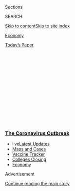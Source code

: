 <div id="app">

<div>

<div>

<div>

<div class="NYTAppHideMasthead css-1q2w90k e1suatyy0">

<div class="section css-ui9rw0 e1suatyy2">

<div class="css-eph4ug er09x8g0">

<div class="css-6n7j50">

</div>

<span class="css-1dv1kvn">Sections</span>

<div class="css-10488qs">

<span class="css-1dv1kvn">SEARCH</span>

</div>

[Skip to content](#site-content)[Skip to site
index](#site-index)

</div>

<div id="masthead-section-label" class="css-1wr3we4 eaxe0e00">

[Economy](https://www.nytimes3xbfgragh.onion/section/business/economy)

</div>

<div class="css-10698na e1huz5gh0">

</div>

</div>

<div id="masthead-bar-one" class="section hasLinks css-15hmgas e1csuq9d3">

<div class="css-uqyvli e1csuq9d0">

</div>

<div class="css-1uqjmks e1csuq9d1">

</div>

<div class="css-9e9ivx">

[](https://myaccount.nytimes3xbfgragh.onion/auth/login?response_type=cookie&client_id=vi)

</div>

<div class="css-1bvtpon e1csuq9d2">

[Today’s
Paper](https://www.nytimes3xbfgragh.onion/section/todayspaper)

</div>

</div>

</div>

</div>

<div data-aria-hidden="false">

<div id="site-content" data-role="main">

<div>

<div class="css-1aor85t" style="opacity:0.000000001;z-index:-1;visibility:hidden">

<div class="css-1hqnpie">

<div class="css-epjblv">

<span class="css-17xtcya">[Economy](/section/business/economy)</span><span class="css-x15j1o">|</span><span class="css-fwqvlz">$400
Unemployment Supplement Is Really $300, and Won’t Arrive
Soon</span>

</div>

<div class="css-k008qs">

<div class="css-1iwv8en">

<span class="css-18z7m18"></span>

<div>

</div>

</div>

<span class="css-1n6z4y">https://nyti.ms/2PT3Qvj</span>

<div class="css-1705lsu">

<div class="css-4xjgmj">

<div class="css-4skfbu" data-role="toolbar" data-aria-label="Social Media Share buttons, Save button, and Comments Panel with current comment count" data-testid="share-tools">

  - 
  - 
  - 
  - 
    
    <div class="css-6n7j50">
    
    </div>

  - 

</div>

</div>

</div>

</div>

</div>

</div>

<div class="css-13pd83m">

<div class="css-l9svim">

### [<span class="css-pa1jbp"><span class="css-1rxm0ex">The Coronavirus</span><span class="css-1rxm0ex"> Outbreak</span></span>](https://www.nytimes3xbfgragh.onion/news-event/coronavirus?name=styln-coronavirus-markets&region=TOP_BANNER&variant=undefined&block=storyline_menu_recirc&action=click&pgtype=Article&impression_id=61565bb0-e380-11ea-9fe8-6ddc6eaba552)

  - <span class="css-ousu42"><span class="css-12clwdu">live</span>[Latest
    Updates](https://www.nytimes3xbfgragh.onion/2020/08/20/world/coronavirus-covid.html?name=styln-coronavirus-markets&region=TOP_BANNER&variant=undefined&block=storyline_menu_recirc&action=click&pgtype=Article&impression_id=61565bb1-e380-11ea-9fe8-6ddc6eaba552)</span>
  - <span class="css-ousu42">[Maps and
    Cases](https://www.nytimes3xbfgragh.onion/interactive/2020/us/coronavirus-us-cases.html?name=styln-coronavirus-markets&region=TOP_BANNER&variant=undefined&block=storyline_menu_recirc&action=click&pgtype=Article&impression_id=61565bb2-e380-11ea-9fe8-6ddc6eaba552)</span>
  - <span class="css-ousu42">[Vaccine
    Tracker](https://www.nytimes3xbfgragh.onion/interactive/2020/science/coronavirus-vaccine-tracker.html?name=styln-coronavirus-markets&region=TOP_BANNER&variant=undefined&block=storyline_menu_recirc&action=click&pgtype=Article&impression_id=61565bb3-e380-11ea-9fe8-6ddc6eaba552)</span>
  - <span class="css-ousu42">[Colleges
    Closing](https://www.nytimes3xbfgragh.onion/2020/08/19/us/colleges-closing-covid.html?name=styln-coronavirus-markets&region=TOP_BANNER&variant=undefined&block=storyline_menu_recirc&action=click&pgtype=Article&impression_id=61565bb4-e380-11ea-9fe8-6ddc6eaba552)</span>
  - <span class="css-ousu42">[Economy](https://www.nytimes3xbfgragh.onion/live/2020/08/20/business/stock-market-today-coronavirus?name=styln-coronavirus-markets&region=TOP_BANNER&variant=undefined&block=storyline_menu_recirc&action=click&pgtype=Article&impression_id=61565bb5-e380-11ea-9fe8-6ddc6eaba552)</span>

</div>

</div>

<div id="top-wrapper" class="css-1sy8kpn">

<div id="top-slug" class="css-l9onyx">

Advertisement

</div>

[Continue reading the main
story](#after-top)

<div class="ad top-wrapper" style="text-align:center;height:100%;display:block;min-height:250px">

<div id="top" class="place-ad" data-position="top" data-size-key="top">

</div>

</div>

<div id="after-top">

</div>

</div>

<div>

<div id="sponsor-wrapper" class="css-1hyfx7x">

<div id="sponsor-slug" class="css-19vbshk">

Supported by

</div>

[Continue reading the main
story](#after-sponsor)

<div id="sponsor" class="ad sponsor-wrapper" style="text-align:center;height:100%;display:block">

</div>

<div id="after-sponsor">

</div>

</div>

<div class="css-186x18t">

</div>

<div class="css-1vkm6nb ehdk2mb0">

# $400 Unemployment Supplement Is Really $300, and Won’t Arrive Soon

</div>

New state claims fell below one million for the first week since March.
But jobless ranks remain vast, and a White House relief plan faces
hurdles.

<div class="css-79elbk" data-testid="photoviewer-wrapper">

<div class="css-z3e15g" data-testid="photoviewer-wrapper-hidden">

</div>

<div class="css-1a48zt4 ehw59r15" data-testid="photoviewer-children">

![<span class="css-16f3y1r e13ogyst0" data-aria-hidden="true">Waiting
for assistance with unemployment benefits in Tulsa, Okla., last month.
States are scrambling to determine how to carry out a move by President
Trump to provide a federal supplement to
benefits.</span><span class="css-cnj6d5 e1z0qqy90" itemprop="copyrightHolder"><span class="css-1ly73wi e1tej78p0">Credit...</span><span><span>Joseph
Rushmore for The New York
Times</span></span></span>](https://static01.graylady3jvrrxbe.onion/images/2020/08/13/business/13virus-jobless2/merlin_174916722_5207af1b-52fd-4295-abf7-6ddabaa31a3b-articleLarge.jpg?quality=75&auto=webp&disable=upscale)

</div>

</div>

<div class="css-18e8msd">

<div class="css-pdw9fk epjyd6m0">

<div class="css-1txwxcy ey68jwv0" data-aria-hidden="true">

[![Ben
Casselman](https://static01.graylady3jvrrxbe.onion/images/2018/11/09/multimedia/author-ben-casselman/author-ben-casselman-thumbLarge.png
"Ben Casselman")](https://www.nytimes3xbfgragh.onion/by/ben-casselman)[![Emily
Cochrane](https://static01.graylady3jvrrxbe.onion/images/2018/11/28/multimedia/author-emily-cochrane/author-emily-cochrane-thumbLarge-v3.png
"Emily Cochrane")](https://www.nytimes3xbfgragh.onion/by/emily-cochrane)

</div>

<div class="css-1baulvz">

By [<span class="css-1baulvz" itemprop="name">Ben
Casselman</span>](https://www.nytimes3xbfgragh.onion/by/ben-casselman)
and [<span class="css-1baulvz last-byline" itemprop="name">Emily
Cochrane</span>](https://www.nytimes3xbfgragh.onion/by/emily-cochrane)

</div>

</div>

  - 
    
    <div class="css-ld3wwf e16638kd2">
    
    Aug. 13,
    2020
    
    </div>

  - 
    
    <div class="css-4xjgmj">
    
    <div class="css-d8bdto" data-role="toolbar" data-aria-label="Social Media Share buttons, Save button, and Comments Panel with current comment count" data-testid="share-tools">
    
      - 
      - 
      - 
      - 
        
        <div class="css-6n7j50">
        
        </div>
    
      - 
    
    </div>
    
    </div>

</div>

</div>

<div class="section meteredContent css-1r7ky0e" name="articleBody" itemprop="articleBody">

<div class="css-1fanzo5 StoryBodyCompanionColumn">

<div class="css-53u6y8">

The [federal aid to unemployed
workers](https://www.nytimes3xbfgragh.onion/2020/08/08/us/politics/trump-stimulus-bill-coronavirus.html)
that President Trump announced last weekend looks likely to be smaller
than initially suggested — and it remains unclear when the money will
start flowing, how long it will last or how many workers will benefit.

The uncertainty comes at a delicate time for the economy. New
applications for state unemployment benefits [fell below one million
last
week](https://www.nytimes3xbfgragh.onion/live/2020/08/13/business/stock-market-today-coronavirus/963000-filed-state-unemployment-claims-last-week-but-layoffs-remained-high)
for the first time since the pandemic took hold in March, the Labor
Department said Thursday. But filings remain high by historical
standards, and other measures show the economy losing
momentum.

</div>

</div>

<div id="jobless-august-8" class="section interactive-content interactive-size-scoop css-174j8de" data-id="100000007287109">

<div class="css-17ih8de interactive-body" data-sourceid="100000007287109">

<div id="g-claims-box" class="ai2html">

<div id="g-claims-335" class="g-artboard" style="max-width: 335px;max-height: 476px" data-aspect-ratio="0.703" data-min-width="0" data-max-width="599">

<div style="padding: 0 0 142.1724% 0;">

</div>

![](data:image/gif;base64,R0lGODlhCgAKAIAAAB8fHwAAACH5BAEAAAAALAAAAAAKAAoAAAIIhI+py+0PYysAOw==)

<div id="g-ai0-1" class="g-new g-aiAbs" style="top:0.21%;left:0.0002%;width:99.7015%;">

Initial weekly unemployment claims,

both <span class="g-cstyle0">regular </span>and those under the
<span class="g-cstyle1">Pandemic Unemployment Assistance
</span>program

</div>

<div id="g-ai0-2" class="g-new g-aiAbs g-aiPointText" style="top:24.5163%;margin-top:-8.8px;left:0.0001%;width:72px;">

6
million

</div>

<div id="g-ai0-3" class="g-new g-aiAbs" style="top:31.4942%;right:6.086%;width:30.1493%;">

Regular claims fell under one million last week for the first time since
mid-March

</div>

<div id="g-ai0-4" class="g-new g-aiAbs g-aiPointText" style="top:35.8542%;margin-top:-8.8px;left:0.0001%;width:30px;">

5

</div>

<div id="g-ai0-5" class="g-new g-aiAbs g-aiPointText" style="top:47.4021%;margin-top:-8.8px;left:0.0001%;width:30px;">

4

</div>

<div id="g-ai0-6" class="g-new g-aiAbs g-aiPointText" style="top:58.95%;margin-top:-8.8px;left:0.0001%;width:30px;">

3

</div>

<div id="g-ai0-7" class="g-new g-aiAbs g-aiPointText" style="top:70.4979%;margin-top:-8.8px;left:0.0001%;width:30px;">

2

</div>

<div id="g-ai0-8" class="g-new g-aiAbs g-aiPointText" style="top:82.0458%;margin-top:-8.8px;left:0.0001%;width:30px;">

1

</div>

<div id="g-ai0-9" class="g-new g-aiAbs g-aiPointText" style="top:93.5937%;margin-top:-8.8px;left:0.0001%;width:30px;">

0

</div>

<div id="g-ai0-10" class="g-new g-aiAbs g-aiPointText" style="top:97.373%;margin-top:-8.8px;left:14.2153%;width:47px;">

Feb.

</div>

<div id="g-ai0-11" class="g-new g-aiAbs g-aiPointText" style="top:97.373%;margin-top:-8.8px;left:25.1205%;width:60px;">

March

</div>

<div id="g-ai0-12" class="g-new g-aiAbs g-aiPointText" style="top:97.373%;margin-top:-8.8px;left:39.6491%;width:48px;">

April

</div>

<div id="g-ai0-13" class="g-new g-aiAbs g-aiPointText" style="top:97.373%;margin-top:-8.8px;left:52.5601%;width:47px;">

May

</div>

<div id="g-ai0-14" class="g-new g-aiAbs g-aiPointText" style="top:97.373%;margin-top:-8.8px;left:64.9137%;width:50px;">

June

</div>

<div id="g-ai0-15" class="g-new g-aiAbs g-aiPointText" style="top:97.373%;margin-top:-8.8px;left:78.5186%;width:44px;">

July

</div>

<div id="g-ai0-16" class="g-new g-aiAbs g-aiPointText" style="top:97.373%;margin-top:-8.8px;left:90.7152%;width:48px;">

Aug.

</div>

</div>

<div id="g-claims-600" class="g-artboard" style="width:600px; height:457.197416230309px;" data-aspect-ratio="1.312" data-min-width="600">

<div style="">

</div>

![](data:image/gif;base64,R0lGODlhCgAKAIAAAB8fHwAAACH5BAEAAAAALAAAAAAKAAoAAAIIhI+py+0PYysAOw==)

<div id="g-ai1-1" class="g-new g-aiAbs" style="top:0.8749%;left:0%;width:86.6667%;">

Initial weekly unemployment claims, both <span class="g-cstyle0">regular
</span>and those under the <span class="g-cstyle1">Pandemic Unemployment
Assistance
</span>program

</div>

<div id="g-ai1-2" class="g-new g-aiAbs g-aiPointText" style="top:22.4773%;margin-top:-8.8px;left:0%;width:72px;">

6
million

</div>

<div id="g-ai1-3" class="g-new g-aiAbs g-aiPointText" style="top:34.5071%;margin-top:-8.8px;left:0%;width:30px;">

5

</div>

<div id="g-ai1-4" class="g-new g-aiAbs g-aiPointText" style="top:38.9337%;margin-top:-29px;right:4.5602%;width:214px;">

Regular claims fell under

one million last week for the

first time since
mid-March

</div>

<div id="g-ai1-5" class="g-new g-aiAbs g-aiPointText" style="top:46.5369%;margin-top:-8.8px;left:0%;width:30px;">

4

</div>

<div id="g-ai1-6" class="g-new g-aiAbs g-aiPointText" style="top:58.5667%;margin-top:-8.8px;left:0%;width:30px;">

3

</div>

<div id="g-ai1-7" class="g-new g-aiAbs g-aiPointText" style="top:70.3778%;margin-top:-8.8px;left:0%;width:30px;">

2

</div>

<div id="g-ai1-8" class="g-new g-aiAbs g-aiPointText" style="top:82.4076%;margin-top:-8.8px;left:0%;width:30px;">

1

</div>

<div id="g-ai1-9" class="g-new g-aiAbs g-aiPointText" style="top:94.4375%;margin-top:-8.8px;left:0%;width:30px;">

0

</div>

<div id="g-ai1-10" class="g-new g-aiAbs g-aiPointText" style="top:98.3745%;margin-top:-8.8px;left:14.3628%;width:47px;">

Feb.

</div>

<div id="g-ai1-11" class="g-new g-aiAbs g-aiPointText" style="top:98.3745%;margin-top:-8.8px;left:26.4829%;width:60px;">

March

</div>

<div id="g-ai1-12" class="g-new g-aiAbs g-aiPointText" style="top:98.3745%;margin-top:-8.8px;left:40.6259%;width:48px;">

April

</div>

<div id="g-ai1-13" class="g-new g-aiAbs g-aiPointText" style="top:98.3745%;margin-top:-8.8px;left:53.8658%;width:47px;">

May

</div>

<div id="g-ai1-14" class="g-new g-aiAbs g-aiPointText" style="top:98.3745%;margin-top:-8.8px;left:66.7943%;width:50px;">

June

</div>

<div id="g-ai1-15" class="g-new g-aiAbs g-aiPointText" style="top:98.3745%;margin-top:-8.8px;left:80.4216%;width:44px;">

July

</div>

<div id="g-ai1-16" class="g-new g-aiAbs g-aiPointText" style="top:98.3745%;margin-top:-8.8px;left:93.2626%;width:48px;">

Aug.

</div>

</div>

</div>

</div>

Pandemic Unemployment Assistance extends eligibility to some workers who
would not otherwise be able to apply for unemployment benefits, such as
part-time and self-employed workers. Regular claims are seasonally
adjusted but P.U.A. claims are not.

Source: Labor Department

By Ella Koeze

</div>

<div class="css-1fanzo5 StoryBodyCompanionColumn">

<div class="css-53u6y8">

A $600-a-week federal supplement to unemployment benefits, enacted to
address the pandemic, stopped at the end of July. That has pulled away a
key source of support, not just for the nearly 30 million Americans
receiving benefits but also for the broader economy.

</div>

</div>

<div class="css-1fanzo5 StoryBodyCompanionColumn">

<div class="css-53u6y8">

“The status of the financial relief is a huge question mark hanging over
the economy,” said Daniel Zhao, senior economist for the career site
Glassdoor.

Mr. Trump said Saturday that he was taking executive action to provide
unemployed workers with $400 a week in extra payments, on top of their
regular state jobless benefits. He did so after talks on a new round of
pandemic relief stalled in Congress.

The Senate adjourned on Thursday until early September, and House
members had already left Washington. The departures all but end any
chance of a quick agreement on sending stimulus checks to American
taxpayers, reviving lapsed unemployment benefits and providing billions
of dollars for schools, testing, child care, small businesses, and state
and local governments.

In the meantime, states are scrambling to figure out how to carry out
Mr. Trump’s plan, with unemployed workers wondering whether the money
will arrive in time to [prevent lasting financial
harm](https://www.nytimes3xbfgragh.onion/2020/08/08/business/economy/lost-unemployment-benefits.html).

Here is what we know about the program and how it will work.

## The benefit will be $300 for most workers, not $400.

When Mr. Trump announced the program, known as Lost Wages Assistance, he
said it would add $400 to workers’ weekly unemployment checks.

</div>

</div>

<div class="css-1fanzo5 StoryBodyCompanionColumn">

<div class="css-53u6y8">

But unlike the earlier supplement, which was fully funded by the federal
government, the program called for states to chip in a quarter of the
cost. Governors from both major parties
[balked](https://www.nytimes3xbfgragh.onion/2020/08/10/us/politics/virus-stimulus-congress-trump.html)
at being asked to spend billions of dollars when tax revenues have
plunged because of the economic
collapse.

<div id="NYT_MAIN_CONTENT_1_REGION" class="css-9tf9ac">

<div>

<div id="styln-covid-updates-markets" class="section interactive-content interactive-size-medium css-1ftcdic">

<div class="css-17ih8de interactive-body">

<div id="styln-briefing-block">

<div class="briefing-block-header-section">

# [Latest Updates: The Coronavirus Outbreak and the Economy](https://www.nytimes3xbfgragh.onion/live/2020/08/20/business/stock-market-today-coronavirus?action=click&pgtype=Article&state=default&region=MAIN_CONTENT_1&context=storylines_live_updates)

</div>

<div class="briefing-block-lb-items">

<div class="briefing-block-update-time">

[9h
ago](https://www.nytimes3xbfgragh.onion/live/2020/08/20/business/stock-market-today-coronavirus?action=click&pgtype=Article&state=default&region=MAIN_CONTENT_1&context=storylines_live_updates#the-producer-of-unhinged-makes-a-big-bet-on-audiences-returning-to-theaters)

</div>

<div>

[The producer of ‘Unhinged’ makes a big bet on audiences returning to
theaters.](https://www.nytimes3xbfgragh.onion/live/2020/08/20/business/stock-market-today-coronavirus?action=click&pgtype=Article&state=default&region=MAIN_CONTENT_1&context=storylines_live_updates#the-producer-of-unhinged-makes-a-big-bet-on-audiences-returning-to-theaters)

</div>

<div class="briefing-block-update-time">

[18h
ago](https://www.nytimes3xbfgragh.onion/live/2020/08/20/business/stock-market-today-coronavirus?action=click&pgtype=Article&state=default&region=MAIN_CONTENT_1&context=storylines_live_updates#american-airlines-to-stop-flights-to-15-cities-after-government-aid-ends)

</div>

<div>

[American Airlines to stop flights to 15 cities after government aid
ends.](https://www.nytimes3xbfgragh.onion/live/2020/08/20/business/stock-market-today-coronavirus?action=click&pgtype=Article&state=default&region=MAIN_CONTENT_1&context=storylines_live_updates#american-airlines-to-stop-flights-to-15-cities-after-government-aid-ends)

</div>

<div class="briefing-block-update-time">

[18h
ago](https://www.nytimes3xbfgragh.onion/live/2020/08/20/business/stock-market-today-coronavirus?action=click&pgtype=Article&state=default&region=MAIN_CONTENT_1&context=storylines_live_updates#without-school-plays-and-assemblies-a-technicians-livelihood-withers)

</div>

<div>

[Without school plays and assemblies, a technician’s livelihood
withers.](https://www.nytimes3xbfgragh.onion/live/2020/08/20/business/stock-market-today-coronavirus?action=click&pgtype=Article&state=default&region=MAIN_CONTENT_1&context=storylines_live_updates#without-school-plays-and-assemblies-a-technicians-livelihood-withers)

</div>

</div>

<div class="briefing-block-footer">

<div class="briefing-block-footer-meta">

[See more
updates](https://www.nytimes3xbfgragh.onion/live/2020/08/20/business/stock-market-today-coronavirus?action=click&pgtype=Article&state=default&region=MAIN_CONTENT_1&context=storylines_live_updates)

</div>

<div class="briefing-block-briefinglinks">

<span>More live coverage:</span>
[Global](https://www.nytimes3xbfgragh.onion/2020/08/20/world/coronavirus-covid.html?action=click&pgtype=Article&state=default&region=MAIN_CONTENT_1&context=storylines_live_updates)

</div>

</div>

</div>

</div>

</div>

</div>

</div>

So this week the administration offered new guidance: Rather than adding
$100 a week on top of existing unemployment benefits, states could count
existing benefits toward their share. In other words, unemployed workers
would get an extra $300, not $400.

States still have the option of providing an extra $100, but few if any
are expected to do so.

“They’re stretched,” said Andrew Stettner, a senior fellow at the
Century Foundation who has been studying the unemployment system. “They
don’t have money for masks for the teachers in their schools. They’re
probably not going to come up with an extra $100 for everyone on
unemployment insurance.”

## The lowest-paid workers won’t qualify for the extra money.

Under
[guidance](https://wdr.doleta.gov/directives/attach/UIPL/UIPL_27-20.pdf)
released by the Labor Department on Wednesday evening, the new program
will be available to people who certify that they are “unemployed or
partially unemployed due to disruptions caused by Covid-19” — but only
if they already qualify for at least $100 a week in unemployment
benefits.

That provision would exclude roughly one million people, nearly
three-quarters of them women, according to Eliza Forsythe, an economist
at the University of Illinois.

“They’re the people who need it the most,” Ms. Forsythe said. “They were
low paid to begin with, and then being singled out for not getting this
benefit I think is really cruel.”

It isn’t clear why the $100 minimum was established. Mr. Trump
established the benefit under a federal disaster program that requires
states to cover 25 percent of any costs. But that rule applies to the
overall program, not to individual recipients. People receiving money
under the Pandemic Unemployment Assistance program, for example, qualify
for the $300 a week even though that program is entirely funded by the
federal government.

</div>

</div>

<div class="css-1fanzo5 StoryBodyCompanionColumn">

<div class="css-53u6y8">

## It could take weeks for the money to start flowing.

</div>

</div>

<div class="css-79elbk" data-testid="photoviewer-wrapper">

<div class="css-z3e15g" data-testid="photoviewer-wrapper-hidden">

</div>

<div class="css-1a48zt4 ehw59r15" data-testid="photoviewer-children">

![<span class="css-16f3y1r e13ogyst0" data-aria-hidden="true">An
unemployment office in Forrest City, Ark. Adapting state computer
systems to incorporate federal supplements to jobless pay has been a
challenge.</span><span class="css-cnj6d5 e1z0qqy90" itemprop="copyrightHolder"><span class="css-1ly73wi e1tej78p0">Credit...</span><span>Houston
Cofield for The New York
Times</span></span>](https://static01.graylady3jvrrxbe.onion/images/2020/08/14/business/13JPvirus-jobless1-print/merlin_175356162_e7728e03-b5d3-4ee4-a5c4-bea2813aefa8-articleLarge.jpg?quality=75&auto=webp&disable=upscale)

</div>

</div>

<div class="css-1fanzo5 StoryBodyCompanionColumn">

<div class="css-53u6y8">

Even for those who qualify, it could be weeks or even months before they
begin receiving any extra money. States will need to adjust to the new
provisions when they are already overwhelmed by unemployment filings.

It took months for some states to begin paying benefits under the
Pandemic Unemployment Assistance program — which extended benefits to
cover independent contractors, self-employed workers and others left out
of the standard unemployment insurance system — in part because of
archaic computer systems that are difficult to reprogram.

“We think it would take months,” William G. Kunstman, a spokesman for
the Hawaii Department of Labor and Industrial Relations, said in an
email. He cited the difficulty of reprogramming the state’s computer
system to comply with federal requirements.

Even states with more modern computer systems said it could take weeks
to get the new supplement started. Bill McCamley, secretary of the New
Mexico Department of Workforce Solutions, said that his state was among
the first to get the pandemic assistance program up and running, but
that it still took nearly a month.

“Even in our system, which is very modern in the unemployment world,
it’s still going to take us time to do it right,” he said.

Mr. McCamley also warned that a murky timeline could prompt further
confusion and distress for people seeking the new benefit. After Mr.
Trump signed the $2.2 trillion stimulus into law on a Friday in March,
Mr. McCamley said, his office returned Monday to thousands of calls
seeking the aid — even though it would take about a month to streamline
the new benefits and programs.

</div>

</div>

<div class="css-1fanzo5 StoryBodyCompanionColumn">

<div class="css-53u6y8">

“The message went out that this was done, and there was not a concurrent
one saying this doesn’t happen at the flip of a light switch,” he said.

Trump administration officials contend that the new program will be
faster to put in place because states have gained experience during the
pandemic. But even these officials say it will probably be weeks before
workers start receiving the money.

## The money won’t last long.

The program is retroactive to Aug. 1, meaning that workers should
eventually receive payments for all of August.

But Mr. Trump’s executive action caps spending on the program at $44
billion, enough to cover five or six weeks of benefits, assuming all
states sign up. That means the program could end almost as soon as it
begins.

It is still possible that Congress could either revive the original
unemployment supplement — though probably at less than $600 a week — or
appropriate more money for Mr. Trump’s replacement.

But any deal appears far off. Democrats in the House voted in May to
extend the $600-a-week enhancement through the end of the year as part
of a $3.4 trillion stimulus measure, but Senate Republicans have refused
to take up that bill. The $1 trillion proposal unveiled by Republicans
last month calls for a supplement averaging $200.

Democrats argue that a legislative solution is the only way to provide
workers with certainty.

“The Labor Department’s new guidance leaves many unanswered questions,”
said Senator Ron Wyden of Oregon, the top Democrat on the Senate Finance
Committee, who helped negotiate the original $600 benefit. “Workers
struggling to pay rent and buy groceries are not going to see benefits
they were promised any time
soon.”

</div>

</div>

<div class="css-1fanzo5 StoryBodyCompanionColumn">

<div class="css-53u6y8">

## Workers are left in limbo.

</div>

</div>

<div class="css-79elbk" data-testid="photoviewer-wrapper">

<div class="css-z3e15g" data-testid="photoviewer-wrapper-hidden">

</div>

<div class="css-1a48zt4 ehw59r15" data-testid="photoviewer-children">

<div class="css-1xdhyk6 erfvjey0">

<span class="css-1ly73wi e1tej78p0">Image</span>

<div class="css-zjzyr8">

<div data-testid="lazyimage-container" style="height:257.77777777777777px">

</div>

</div>

</div>

<span class="css-16f3y1r e13ogyst0" data-aria-hidden="true">David Moniz,
an out-of-work chef in California, began collecting unemployment
benefits. Then they abruptly
stopped.</span><span class="css-cnj6d5 e1z0qqy90" itemprop="copyrightHolder"><span class="css-1ly73wi e1tej78p0">Credit...</span><span>Marissa
Leshnov for The New York Times</span></span>

</div>

</div>

<div class="css-1fanzo5 StoryBodyCompanionColumn">

<div class="css-53u6y8">

For unemployed workers, the uncertainty over benefits means not knowing
when they will be able to pay down the credit cards, or whether they
will be able to make rent on Sept. 1. For those already struggling to
get help from overwhelmed state unemployment offices, the prospect of
further delays is even more frustrating.

David Moniz started a job in March as a resident chef at Sur La Table,
the kitchen goods retailer, in San Jose, Calif. His timing was terrible:
After he spent one day on the job, the store shut down because of the
virus, and he was furloughed.

It took Mr. Moniz, 29, weeks of calling to get through to California’s
employment office and file an unemployment claim. Then, after a few
weeks, his benefits abruptly stopped. His file is shown as “pending” on
the state website, and despite endless hours of calling, he has been
unable to get through to address the problem. He hasn’t received a check
since June 1.

Without any money coming in, Mr. Moniz has burned through his savings
and racked up debt. He has $28 left before he hits his credit limit, he
said, and owes $200 in late fees and penalties to his bank, Wells Fargo.

“Wells Fargo calls me more than anyone in my family does because of my
account right now,” he said.

</div>

</div>

<div>

</div>

</div>

<div>

</div>

<div>

</div>

<div>

</div>

<div>

<div id="bottom-wrapper" class="css-1ede5it">

<div id="bottom-slug" class="css-l9onyx">

Advertisement

</div>

[Continue reading the main
story](#after-bottom)

<div id="bottom" class="ad bottom-wrapper" style="text-align:center;height:100%;display:block;min-height:90px">

</div>

<div id="after-bottom">

</div>

</div>

</div>

</div>

</div>

## Site Index

<div>

</div>

## Site Information Navigation

  - [© <span>2020</span> <span>The New York Times
    Company</span>](https://help.nytimes3xbfgragh.onion/hc/en-us/articles/115014792127-Copyright-notice)

<!-- end list -->

  - [NYTCo](https://www.nytco.com/)
  - [Contact
    Us](https://help.nytimes3xbfgragh.onion/hc/en-us/articles/115015385887-Contact-Us)
  - [Work with us](https://www.nytco.com/careers/)
  - [Advertise](https://nytmediakit.com/)
  - [T Brand Studio](http://www.tbrandstudio.com/)
  - [Your Ad
    Choices](https://www.nytimes3xbfgragh.onion/privacy/cookie-policy#how-do-i-manage-trackers)
  - [Privacy](https://www.nytimes3xbfgragh.onion/privacy)
  - [Terms of
    Service](https://help.nytimes3xbfgragh.onion/hc/en-us/articles/115014893428-Terms-of-service)
  - [Terms of
    Sale](https://help.nytimes3xbfgragh.onion/hc/en-us/articles/115014893968-Terms-of-sale)
  - [Site
    Map](https://spiderbites.nytimes3xbfgragh.onion)
  - [Help](https://help.nytimes3xbfgragh.onion/hc/en-us)
  - [Subscriptions](https://www.nytimes3xbfgragh.onion/subscription?campaignId=37WXW)

</div>

</div>

</div>

</div>
